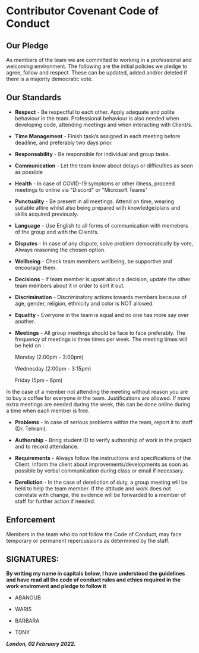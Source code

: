 # Contributor Covenant Code of Conduct

## Our Pledge

As members of the team we are committed to working in a professional and welcoming environment. The following are the initial policies we pledge to agree, follow and respect. These can be updated, added and/or deleted if there is a majority democratic vote.

## Our Standards

* **Respect** - Be respectful to each other. Apply adequate and polite behaviour in the team. Professional
   behaviour is also needed when developing code, attending meetings and when interacting with Client/s.

* **Time Management** - Finish task/s assigned in each meeting before deadline, and preferably
   two days prior.

* **Responsability** - Be responsible for individual and group tasks.

* **Communication** - Let the team know about delays or difficulties as soon as possible 

* **Health** - In case of COVID-19 symptoms or other illness, proceed meetings to online via "Discord" or
   "Microsoft Teams"

* **Punctuality** - Be present in all meetings. Attend on time, wearing suitable attire whilst also being prepared
   with knowledge/plans and skills acquired previously.

* **Language** - Use English to all forms of communication with memebers of the group and with the Client/s.

* **Disputes** - In case of any dispute, solve problem democratically by vote, Always
   reasoning the chosen option.

* **Wellbeing** - Check team members wellbeing, be supportive and encourage them.

* **Decisions** - If team member is upset about a decision, update the other team members about it in order to sort it out.

* **Discrimination** - Discriminatory actions towards members because of age, gender, religion,
    ethnicity and color is NOT allowed. 
    
* **Equality**  - Everyone in the team is equal and no one has more say over another.

* **Meetings** - All group meetings should be face to face preferably. The frequency of meetings is three
    times per week. 
    The meeting times will be held on : 
    
    Monday (2:00pm - 3:00pm)
    
    Wednesday (2:00pm - 3:15pm)
    
    Friday (5pm - 6pm) 
    
In the case of a member not attending the meeting without reason you are to buy a coffee for everyone in the team. Justifications are allowed. If more extra meetings are needed during the week, this can be done online during a time when each member is free.

* **Problems** - In case of serious problems within the team, report it to staff (Dr. Tehrani).

* **Authorship** - Bring student ID to verify authorship of work in the project and to 
    record attendance.

* **Requirements** - Always follow the instructions and specifications of the Client. Inform the client 
    about improvements/developments as soon as possible by verbal communication
    during class or email if necessary.
    
* **Dereliction** - In the case of dereliction of duty, a group meeting will be held to help the team member. If the attitude and work does not correlate with change, the evidence will be forwarded to a member of staff for further action if needed.

## Enforcement 

Members in the team who do not follow the Code of Conduct, may face temporary or permanent repercussions as determined by the staff.



## SIGNATURES:
 **By writing my name in capitals below, I have understood the guidelines and have read all the code of conduct rules and ethics required in the work enviroment and pledge to follow it**


* ABANOUB

* WARIS

* BARBARA

* TONY

*****London, 02 February 2022.*****
